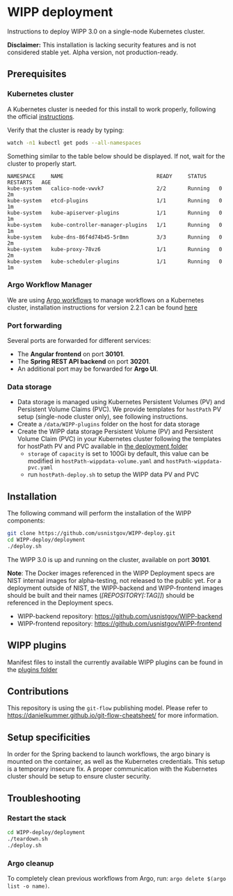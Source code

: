 # WIPP deployment

Instructions to deploy WIPP 3.0 on a single-node Kubernetes cluster.

**Disclaimer:** This installation is lacking security features and is not 
considered stable yet. Alpha version, not production-ready.

## Prerequisites

### Kubernetes cluster

A Kubernetes cluster is needed for this install to work properly, following the official [instructions](https://kubernetes.io/docs/setup/independent/create-cluster-kubeadm/).

Verify that the cluster is ready by typing:
```bash
watch -n1 kubectl get pods --all-namespaces
```

Something similar to the table below should be displayed. If not, wait for the 
cluster to properly start.
```
NAMESPACE     NAME                              READY     STATUS    RESTARTS   AGE
kube-system   calico-node-vwvk7                 2/2       Running   0          2m
kube-system   etcd-plugins                      1/1       Running   0          1m
kube-system   kube-apiserver-plugins            1/1       Running   0          1m
kube-system   kube-controller-manager-plugins   1/1       Running   0          1m
kube-system   kube-dns-86f4d74b45-5r8mn         3/3       Running   0          2m
kube-system   kube-proxy-78vz6                  1/1       Running   0          2m
kube-system   kube-scheduler-plugins            1/1       Running   0          1m
```

### Argo Workflow Manager

We are using [Argo workflows](https://argoproj.github.io/argo/) to manage workflows on a Kubernetes cluster, installation instructions for version 2.2.1 can be found [here](https://github.com/argoproj/argo/blob/release-2.2/demo.md)

### Port forwarding

Several ports are forwarded for different services:
* The **Angular frontend** on port **30101**.
* The **Spring REST API backend** on port **30201**.
* An additional port may be forwarded for **Argo UI**.

### Data storage
* Data storage is managed using Kubernetes Persistent Volumes (PV) and Persistent Volume Claims (PVC). We provide templates for `hostPath` PV setup (single-node cluster only), see following instructions.
* Create a `/data/WIPP-plugins` folder on the host for data storage 
* Create the WIPP data storage Persistent Volume (PV) and Persistent Volume Claim (PVC) in your Kubernetes cluster following the templates for hostPath PV and PVC available in [the deployment folder](deployment/volumes)
    * `storage` of `capacity` is set to 100Gi by default, this value can be modified in `hostPath-wippdata-volume.yaml` and `hostPath-wippdata-pvc.yaml`
    * run `hostPath-deploy.sh` to setup the WIPP data PV and PVC

## Installation

The following command will perform the installation of the WIPP components:
```bash
git clone https://github.com/usnistgov/WIPP-deploy.git
cd WIPP-deploy/deployment
./deploy.sh
```

The WIPP 3.0 is up and running on the cluster, available on port **30101**.

**Note**: The Docker images referenced in the WIPP Deployment specs are NIST internal images for alpha-testing, not released to the public yet. For a deployment outside of NIST, the WIPP-backend and WIPP-frontend images should be built and their names (*[REPOSITORY[:TAG]]*) should be referenced in the Deployment specs.
* WIPP-backend repository: https://github.com/usnistgov/WIPP-backend
* WIPP-frontend repository: https://github.com/usnistgov/WIPP-frontend

## WIPP plugins

Manifest files to install the currently available WIPP plugins can be found in the [plugins folder](plugins)

## Contributions

This repository is using the `git-flow` publishing model. Please refer to
https://danielkummer.github.io/git-flow-cheatsheet/ for more information.

## Setup specificities

In order for the Spring backend to launch workflows, the argo binary is mounted on the container, as well as the Kubernetes credentials. This setup is a temporary insecure fix. A proper communication with the Kubernetes cluster should be setup to ensure cluster security.

## Troubleshooting

### Restart the stack

```bash
cd WIPP-deploy/deployment
./teardown.sh
./deploy.sh
```

### Argo cleanup

To completely clean previous workflows from Argo, run: `argo delete $(argo list -o name)`.
